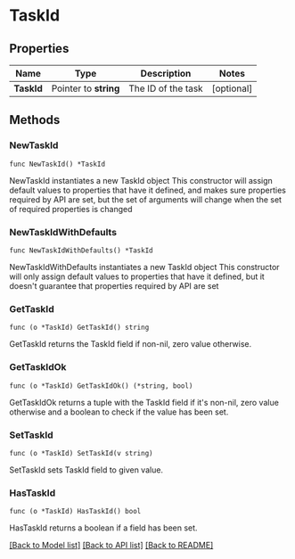 # TaskId

## Properties

Name | Type | Description | Notes
------------ | ------------- | ------------- | -------------
**TaskId** | Pointer to **string** | The ID of the task | [optional] 

## Methods

### NewTaskId

`func NewTaskId() *TaskId`

NewTaskId instantiates a new TaskId object
This constructor will assign default values to properties that have it defined,
and makes sure properties required by API are set, but the set of arguments
will change when the set of required properties is changed

### NewTaskIdWithDefaults

`func NewTaskIdWithDefaults() *TaskId`

NewTaskIdWithDefaults instantiates a new TaskId object
This constructor will only assign default values to properties that have it defined,
but it doesn't guarantee that properties required by API are set

### GetTaskId

`func (o *TaskId) GetTaskId() string`

GetTaskId returns the TaskId field if non-nil, zero value otherwise.

### GetTaskIdOk

`func (o *TaskId) GetTaskIdOk() (*string, bool)`

GetTaskIdOk returns a tuple with the TaskId field if it's non-nil, zero value otherwise
and a boolean to check if the value has been set.

### SetTaskId

`func (o *TaskId) SetTaskId(v string)`

SetTaskId sets TaskId field to given value.

### HasTaskId

`func (o *TaskId) HasTaskId() bool`

HasTaskId returns a boolean if a field has been set.


[[Back to Model list]](../README.md#documentation-for-models) [[Back to API list]](../README.md#documentation-for-api-endpoints) [[Back to README]](../README.md)


